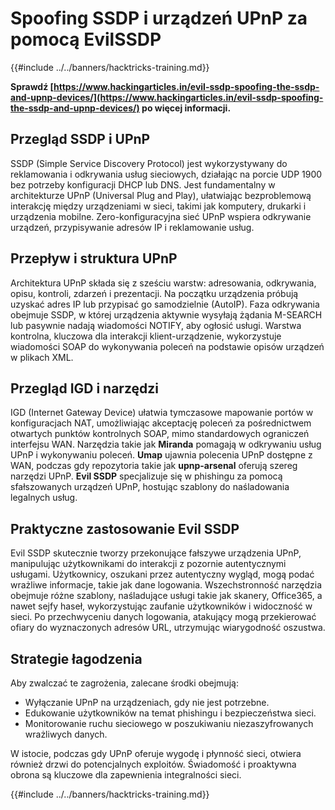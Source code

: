 # Spoofing SSDP i urządzeń UPnP za pomocą EvilSSDP

{{#include ../../banners/hacktricks-training.md}}

**Sprawdź [https://www.hackingarticles.in/evil-ssdp-spoofing-the-ssdp-and-upnp-devices/](https://www.hackingarticles.in/evil-ssdp-spoofing-the-ssdp-and-upnp-devices/) po więcej informacji.**

## **Przegląd SSDP i UPnP**

SSDP (Simple Service Discovery Protocol) jest wykorzystywany do reklamowania i odkrywania usług sieciowych, działając na porcie UDP 1900 bez potrzeby konfiguracji DHCP lub DNS. Jest fundamentalny w architekturze UPnP (Universal Plug and Play), ułatwiając bezproblemową interakcję między urządzeniami w sieci, takimi jak komputery, drukarki i urządzenia mobilne. Zero-konfiguracyjna sieć UPnP wspiera odkrywanie urządzeń, przypisywanie adresów IP i reklamowanie usług.

## **Przepływ i struktura UPnP**

Architektura UPnP składa się z sześciu warstw: adresowania, odkrywania, opisu, kontroli, zdarzeń i prezentacji. Na początku urządzenia próbują uzyskać adres IP lub przypisać go samodzielnie (AutoIP). Faza odkrywania obejmuje SSDP, w której urządzenia aktywnie wysyłają żądania M-SEARCH lub pasywnie nadają wiadomości NOTIFY, aby ogłosić usługi. Warstwa kontrolna, kluczowa dla interakcji klient-urządzenie, wykorzystuje wiadomości SOAP do wykonywania poleceń na podstawie opisów urządzeń w plikach XML.

## **Przegląd IGD i narzędzi**

IGD (Internet Gateway Device) ułatwia tymczasowe mapowanie portów w konfiguracjach NAT, umożliwiając akceptację poleceń za pośrednictwem otwartych punktów kontrolnych SOAP, mimo standardowych ograniczeń interfejsu WAN. Narzędzia takie jak **Miranda** pomagają w odkrywaniu usług UPnP i wykonywaniu poleceń. **Umap** ujawnia polecenia UPnP dostępne z WAN, podczas gdy repozytoria takie jak **upnp-arsenal** oferują szereg narzędzi UPnP. **Evil SSDP** specjalizuje się w phishingu za pomocą sfałszowanych urządzeń UPnP, hostując szablony do naśladowania legalnych usług.

## **Praktyczne zastosowanie Evil SSDP**

Evil SSDP skutecznie tworzy przekonujące fałszywe urządzenia UPnP, manipulując użytkownikami do interakcji z pozornie autentycznymi usługami. Użytkownicy, oszukani przez autentyczny wygląd, mogą podać wrażliwe informacje, takie jak dane logowania. Wszechstronność narzędzia obejmuje różne szablony, naśladujące usługi takie jak skanery, Office365, a nawet sejfy haseł, wykorzystując zaufanie użytkowników i widoczność w sieci. Po przechwyceniu danych logowania, atakujący mogą przekierować ofiary do wyznaczonych adresów URL, utrzymując wiarygodność oszustwa.

## **Strategie łagodzenia**

Aby zwalczać te zagrożenia, zalecane środki obejmują:

- Wyłączanie UPnP na urządzeniach, gdy nie jest potrzebne.
- Edukowanie użytkowników na temat phishingu i bezpieczeństwa sieci.
- Monitorowanie ruchu sieciowego w poszukiwaniu niezaszyfrowanych wrażliwych danych.

W istocie, podczas gdy UPnP oferuje wygodę i płynność sieci, otwiera również drzwi do potencjalnych exploitów. Świadomość i proaktywna obrona są kluczowe dla zapewnienia integralności sieci.

{{#include ../../banners/hacktricks-training.md}}
